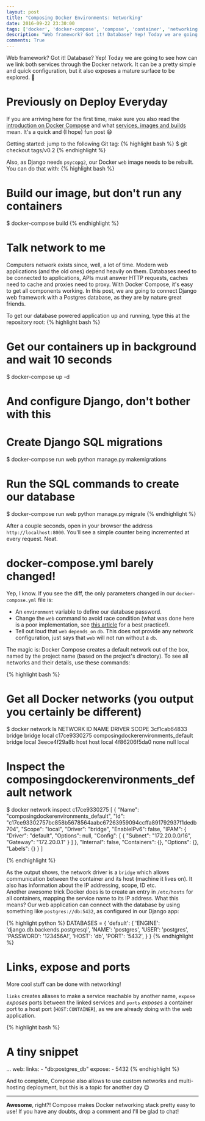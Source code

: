 ```yaml
---
layout: post
title: "Composing Docker Environments: Networking"
date: 2016-09-22 23:30:00
tags: ['docker', 'docker-compose', 'compose', 'container', 'networking']
description: "Web framework? Got it! Database? Yep! Today we are going to see how can we link both services through the Docker network. It can a be pretty simple and quick configuration, but it also exposes a mature surface to be explored. :whale:"
comments: True
---
```


Web framework? Got it! Database? Yep! Today we are going to see how can we link both services through the Docker network. It can be a pretty simple and quick configuration, but it also exposes a mature surface to be explored. :whale:

# Previously on Deploy Everyday
If you are arriving here for the first time, make sure you also read the [introduction on Docker Compose]() and what [services, images and builds]() mean. It's a quick and (I hope) fun post :smile:

Getting started: jump to the following Git tag:
{% highlight bash %}
$ git checkout tags/v0.2
{% endhighlight %}

Also, as Django needs `psycopg2`, our Docker `web` image needs to be rebuilt. You can do that with:
{% highlight bash %}
# Build our image, but don't run any containers
$ docker-compose build
{% endhighlight %}


# Talk network to me
Computers network exists since, well, a lot of time. Modern web applications (and the old ones) depend heavily on them. Databases need to be connected to applications, APIs must answer HTTP requests, caches need to cache and proxies need to proxy. With Docker Compose, it's easy to get all components working. 
In this post, we are going to connect Django web framework with a Postgres database, as they are by nature great friends.

To get our database powered application up and running, type this at the repository root:
{% highlight bash %}
# Get our containers up in background and wait 10 seconds
$ docker-compose up -d

# And configure Django, don't bother with this
# Create Django SQL migrations
$ docker-compose run web python manage.py makemigrations

# Run the SQL commands to create our database
$ docker-compose run web python manage.py migrate
{% endhighlight %}

After a couple seconds, open in your browser the address `http://localhost:8000`. You'll see a simple counter being incremented at every request. Neat.

# docker-compose.yml barely changed!
Yep, I know. If you see the diff, the only parameters changed in our `docker-compose.yml` file is:
- An `environment` variable to define our database password.
- Change the `web` command to avoid race condition (what was done here is a poor implementation, see [this article]() for a best practice!).
- Tell out loud that `web` `depends_on` `db`. This does not provide any network configuration, just says that `web` will not run without a `db`.

The magic is: Docker Compose creates a default network out of the box, named by the project name (based on the project's directory). To see all networks and their details, use these commands:


{% highlight bash %}
# Get all Docker networks (you output you certainly be different)
$ docker network ls
NETWORK ID          NAME                                     DRIVER              SCOPE
3cf1cab64833        bridge                                   bridge              local
c17ce9330275        composingdockerenvironments_default      bridge              local
3eece4f29a8b        host                                     host                local
4f86206f5da0        none                                     null                local

# Inspect the composingdockerenvironments_default network
$ docker network inspect c17ce9330275
[
    {
        "Name": "composingdockerenvironments_default",
        "Id": "c17ce93302757bc858b5678564aabc67263959094ccffa891792937f1dedb704",
        "Scope": "local",
        "Driver": "bridge",
        "EnableIPv6": false,
        "IPAM": {
            "Driver": "default",
            "Options": null,
            "Config": [
                {
                    "Subnet": "172.20.0.0/16",
                    "Gateway": "172.20.0.1"
                }
            ]
        },
        "Internal": false,
        "Containers": {},
        "Options": {},
        "Labels": {}
    }
]

{% endhighlight %}

As the output shows, the network driver is a `bridge` which allows communication between the container and its host (machine it lives on). It also has information about the IP addressing, scope, ID etc.    
Another awesome trick Docker does is to create an entry in `/etc/hosts` for all containers, mapping the service name to its IP address. What this means? Our web application can connect with the database by using something like `postgres://db:5432`, as configured in our Django app:

{% highlight python %}
DATABASES = {
    'default': {
        'ENGINE': 'django.db.backends.postgresql',
        'NAME': 'postgres',
        'USER': 'postgres',
        'PASSWORD': '123456A!',
        'HOST': 'db',
        'PORT': '5432',
    }
}
{% endhighlight %}

# Links, expose and ports
More cool stuff can be done with networking!

`links` creates aliases to make a service reachable by another name, `expose` *exposes* ports between the linked services and `ports` *exposes* a container port to a host port (`HOST:CONTAINER`), as we are already doing with the web application.

{% highlight bash %}
# A tiny snippet
...
  web:
    links:
      - "db:postgres_db"
    expose:
      - 5432
{% endhighlight %}

And to complete, Compose also allows to use custom networks and multi-hosting deployment, but this is a topic for another day :wink:

---

**Awesome**, right?! Compose makes Docker networking stack pretty easy to use! If you have any doubts, drop a comment and I'll be glad to chat!
